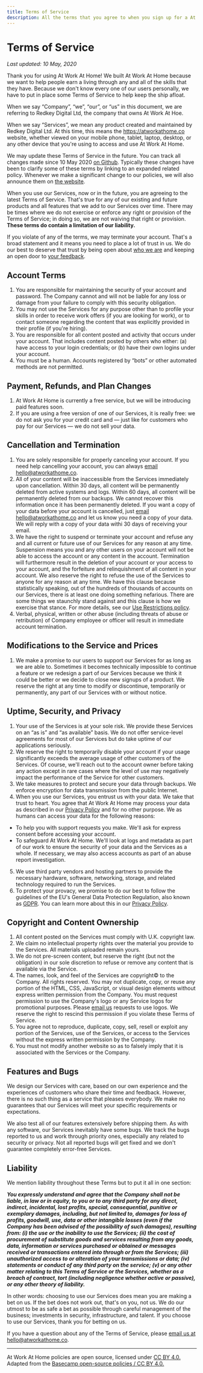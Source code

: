 ```yaml
---
title: Terms of Service
description: All the terms that you agree to when you sign up for a At Work At Home product.
---
```


# Terms of Service

*Last updated: 10 May, 2020*

Thank you for using At Work At Home! We built At Work At Home because we want to help people earn a living through any and all of the skills that they have. Because we don't know every one of our users personally, we have to put in place some Terms of Service to help keep the ship afloat.

When we say “Company”, “we”, “our”, or “us” in this document, we are referring to Redkey Digital Ltd, the company that owns At Work At Hoe. 

When we say “Services”, we mean any product created and maintained by Redkey Digital Ltd. At this time, this means the https://atworkathome.co website, whether viewed on your mobile phone, tablet, laptop, desktop, or any other device that you're using to access and use At Work At Home.

We may update these Terms of Service in the future. You can track all changes made since 10 May 2020 [on Github](https://github.com/farez/policies). Typically these changes have been to clarify some of these terms by linking to an expanded related policy. Whenever we make a significant change to our policies, we will also announce them on [the website](https://m.signalvnoise.com/).

When you use our Services, now or in the future, you are agreeing to the latest Terms of Service. That's true for any of our existing and future products and all features that we add to our Services over time. There may be times where we do not exercise or enforce any right or provision of the Terms of Service; in doing so, we are not waiving that right or provision. **These terms do contain a limitation of our liability.**

If you violate of any of the terms, we may terminate your account. That's a broad statement and it means you need to place a lot of trust in us. We do our best to deserve that trust by being open about [who we are](https://atworkathome.co/about) and keeping an open door to [your feedback](hello@atworkathome.co).

## Account Terms

1. You are responsible for maintaining the security of your account and password. The Company cannot and will not be liable for any loss or damage from your failure to comply with this security obligation. 
2. You may not use the Services for any purpose other than to profile your skills in order to receive work offers (if you are looking for work), or to contact someone regarding the content that was explicitly provided in their profile (if you're hiring).
3. You are responsible for all content posted and activity that occurs under your account. That includes content posted by others who either: (a) have access to your login credentials; or (b) have their own logins under your account.
4. You must be a human. Accounts registered by “bots” or other automated methods are not permitted.

## Payment, Refunds, and Plan Changes

1. At Work At Home is currently a free service, but we will be introducing paid features soon.
2. If you are using a free version of one of our Services, it is really free: we do not ask you for your credit card and — just like for customers who pay for our Services — we do not sell your data.

## Cancellation and Termination

1. You are solely responsible for properly canceling your account. If you need help cancelling your account, you can always [email hello@atworkathome.co](mailto:hello@atworkathome.co).
2. All of your content will be inaccessible from the Services immediately upon cancellation. Within 30 days, all content will be permanently deleted from active systems and logs. Within 60 days, all content will be permanently deleted from our backups. We cannot recover this information once it has been permanently deleted. If you want a copy of your data before your account is cancelled, just [email hello@atworkathome.co](mailto:hello@atworkathome.co) and let us know you need a copy of your data. We will reply with a copy of your data withi 30 days of receiving your email.
3. We have the right to suspend or terminate your account and refuse any and all current or future use of our Services for any reason at any time. Suspension means you and any other users on your account will not be able to access the account or any content in the account. Termination will furthermore result in the deletion of your account or your access to your account, and the forfeiture and relinquishment of all content in your account. We also reserve the right to refuse the use of the Services to anyone for any reason at any time. We have this clause because statistically speaking, out of the hundreds of thousands of accounts on our Services, there is at least one doing something nefarious. There are some things we staunchly stand against and this clause is how we exercise that stance. For more details, see our [Use Restrictions policy](/abuse).
5. Verbal, physical, written or other abuse (including threats of abuse or retribution) of Company employee or officer will result in immediate account termination.

## Modifications to the Service and Prices

1. We make a promise to our users to support our Services for as long as we are able to. Sometimes it becomes technically impossible to continue a feature or we redesign a part of our Services because we think it could be better or we decide to close new signups of a product. We reserve the right at any time to modify or discontinue, temporarily or permanently, any part of our Services with or without notice.

## Uptime, Security, and Privacy

1. Your use of the Services is at your sole risk. We provide these Services on an “as is” and “as available” basis. We do not offer service-level agreements for most of our Services but do take uptime of our applications seriously. 
2. We reserve the right to temporarily disable your account if your usage significantly exceeds the average usage of other customers of the Services. Of course, we'll reach out to the account owner before taking any action except in rare cases where the level of use may negatively impact the performance of the Service for other customers.
3. We take measures to protect and secure your data through backups. We enforce encryption for data transmission from the public Internet. 
4. When you use our Services, you entrust us with your data. We take that trust to heart. You agree that At Work At Home may process your data as described in our [Privacy Policy](/privacy) and for no other purpose. We as humans can access your data for the following reasons:
  - To help you with support requests you make. We'll ask for express consent before accessing your account.
  - To safeguard At Work At Home. We'll look at logs and metadata as part of our work to ensure the security of your data and the Services as a whole. If necessary, we may also access accounts as part of an abuse report investigation.
5. We use third party vendors and hosting partners to provide the necessary hardware, software, networking, storage, and related technology required to run the Services. 
6. To protect your provacy, we promise to do our best to follow the guidelines of the EU's General Data Protection Regulation, also known as [GDPR](https://gdpr-info.eu/). You can learn more about this in our [Privacy Policy](/privacy).

## Copyright and Content Ownership

1. All content posted on the Services must comply with U.K. copyright law. 
2. We claim no intellectual property rights over the material you provide to the Services. All materials uploaded remain yours.
3. We do not pre-screen content, but reserve the right (but not the obligation) in our sole discretion to refuse or remove any content that is available via the Service.
4. The names, look, and feel of the Services are copyright© to the Company. All rights reserved. You may not duplicate, copy, or reuse any portion of the HTML, CSS, JavaScript, or visual design elements without express written permission from the Company. You must request permission to use the Company's logo or any Service logos for promotional purposes. Please [email us](hello@atworkathome.co) requests to use logos. We reserve the right to rescind this permission if you violate these Terms of Service.
5. You agree not to reproduce, duplicate, copy, sell, resell or exploit any portion of the Services, use of the Services, or access to the Services without the express written permission by the Company.
6. You must not modify another website so as to falsely imply that it is associated with the Services or the Company.

## Features and Bugs

We design our Services with care, based on our own experience and the experiences of customers who share their time and feedback. However, there is no such thing as a service that pleases everybody. We make no guarantees that our Services will meet your specific requirements or expectations.

We also test all of our features extensively before shipping them. As with any software, our Services inevitably have some bugs. We track the bugs reported to us and work through priority ones, especially any related to security or privacy. Not all reported bugs will get fixed and we don't guarantee completely error-free Services.

## Liability

We mention liability throughout these Terms but to put it all in one section:

***You expressly understand and agree that the Company shall not be liable, in law or in equity, to you or to any third party for any direct, indirect, incidental, lost profits, special, consequential, punitive or exemplary damages, including, but not limited to, damages for loss of profits, goodwill, use, data or other intangible losses (even if the Company has been advised of the possibility of such damages), resulting from: (i) the use or the inability to use the Services; (ii) the cost of procurement of substitute goods and services resulting from any goods, data, information or services purchased or obtained or messages received or transactions entered into through or from the Services; (iii) unauthorized access to or alteration of your transmissions or data; (iv) statements or conduct of any third party on the service; (v) or any other matter relating to this Terms of Service or the Services, whether as a breach of contract, tort (including negligence whether active or passive), or any other theory of liability.***

In other words: choosing to use our Services does mean you are making a bet on us. If the bet does not work out, that's on you, not us. We do our utmost to be as safe a bet as possible through careful management of the business; investments in security, infrastructure, and talent. If you choose to use our Services, thank you for betting on us.

If you have a question about any of the Terms of Service, please [email us at hello@atworkathome.co](hello@atworkathome.co).

-----

At Work At Home policies are open source, licensed under [CC BY 4.0.](https://creativecommons.org/licenses/by/4.0/) Adapted from the [Basecamp open-source policies / CC BY 4.0.](https://github.com/basecamp/policies)
